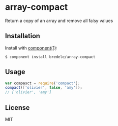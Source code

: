 # array-compact

  Return a copy of an array and remove all falsy values

## Installation

  Install with [component(1)](http://component.io):

    $ component install bredele/array-compact


## Usage

```js
var compasct = require('compact');
compact(['olivier', false, 'amy']);
// ['olivier', 'amy']
```



## License

  MIT
